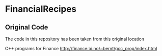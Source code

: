 # FinancialRecipes


## Original Code

The code in this repository has been taken from this original location

C++ programs for Finance
http://finance.bi.no/~bernt/gcc_prog/index.html
